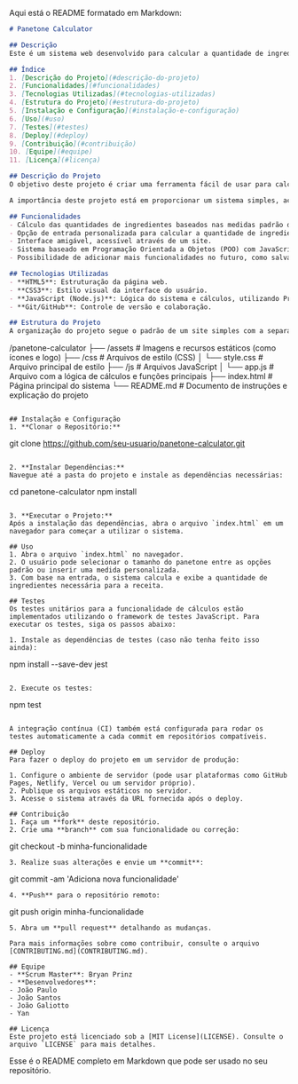 Aqui está o README formatado em Markdown:

```markdown
# Panetone Calculator

## Descrição
Este é um sistema web desenvolvido para calcular a quantidade de ingredientes necessária para a preparação de panetones. O programa utiliza medidas padrão de 180g, 440g e 700g, mas também permite que o usuário insira uma medida personalizada para calcular as quantidades de ingredientes necessárias. O sistema foi construído utilizando HTML, CSS e JavaScript (Node.js com Programação Orientada a Objetos - POO).

## Índice
1. [Descrição do Projeto](#descrição-do-projeto)
2. [Funcionalidades](#funcionalidades)
3. [Tecnologias Utilizadas](#tecnologias-utilizadas)
4. [Estrutura do Projeto](#estrutura-do-projeto)
5. [Instalação e Configuração](#instalação-e-configuração)
6. [Uso](#uso)
7. [Testes](#testes)
8. [Deploy](#deploy)
9. [Contribuição](#contribuição)
10. [Equipe](#equipe)
11. [Licença](#licença)

## Descrição do Projeto
O objetivo deste projeto é criar uma ferramenta fácil de usar para calcular a quantidade de ingredientes necessária para fazer panetones, levando em consideração diferentes tamanhos de panetones, além de permitir que o usuário insira suas próprias medidas personalizadas. A aplicação foi desenvolvida em formato de sistema web, facilitando o acesso em qualquer dispositivo com navegador.

A importância deste projeto está em proporcionar um sistema simples, acessível e preciso para quem deseja fazer panetones em casa ou até mesmo para empresas que produzem panetones em grande escala, economizando tempo e oferecendo uma ferramenta útil para o planejamento das quantidades necessárias.

## Funcionalidades
- Cálculo das quantidades de ingredientes baseados nas medidas padrão de 180g, 440g e 700g.
- Opção de entrada personalizada para calcular a quantidade de ingredientes de acordo com o peso desejado.
- Interface amigável, acessível através de um site.
- Sistema baseado em Programação Orientada a Objetos (POO) com JavaScript.
- Possibilidade de adicionar mais funcionalidades no futuro, como salvar os cálculos ou personalizar ainda mais as quantidades.

## Tecnologias Utilizadas
- **HTML5**: Estruturação da página web.
- **CSS3**: Estilo visual da interface do usuário.
- **JavaScript (Node.js)**: Lógica do sistema e cálculos, utilizando Programação Orientada a Objetos (POO).
- **Git/GitHub**: Controle de versão e colaboração.

## Estrutura do Projeto
A organização do projeto segue o padrão de um site simples com a separação das responsabilidades de cada tecnologia.

```
/panetone-calculator
├── /assets            # Imagens e recursos estáticos (como ícones e logo)
├── /css               # Arquivos de estilo (CSS)
│   └── style.css      # Arquivo principal de estilo
├── /js                # Arquivos JavaScript
│   └── app.js         # Arquivo com a lógica de cálculos e funções principais
├── index.html         # Página principal do sistema
└── README.md          # Documento de instruções e explicação do projeto
```

## Instalação e Configuração
1. **Clonar o Repositório:**
   ```
   git clone https://github.com/seu-usuario/panetone-calculator.git
   ```

2. **Instalar Dependências:**
   Navegue até a pasta do projeto e instale as dependências necessárias:
   ```
   cd panetone-calculator
   npm install
   ```

3. **Executar o Projeto:**
   Após a instalação das dependências, abra o arquivo `index.html` em um navegador para começar a utilizar o sistema.

## Uso
1. Abra o arquivo `index.html` no navegador.
2. O usuário pode selecionar o tamanho do panetone entre as opções padrão ou inserir uma medida personalizada.
3. Com base na entrada, o sistema calcula e exibe a quantidade de ingredientes necessária para a receita.

## Testes
Os testes unitários para a funcionalidade de cálculos estão implementados utilizando o framework de testes JavaScript. Para executar os testes, siga os passos abaixo:

1. Instale as dependências de testes (caso não tenha feito isso ainda):
   ```
   npm install --save-dev jest
   ```

2. Execute os testes:
   ```
   npm test
   ```

A integração contínua (CI) também está configurada para rodar os testes automaticamente a cada commit em repositórios compatíveis.

## Deploy
Para fazer o deploy do projeto em um servidor de produção:

1. Configure o ambiente de servidor (pode usar plataformas como GitHub Pages, Netlify, Vercel ou um servidor próprio).
2. Publique os arquivos estáticos no servidor.
3. Acesse o sistema através da URL fornecida após o deploy.

## Contribuição
1. Faça um **fork** deste repositório.
2. Crie uma **branch** com sua funcionalidade ou correção:
   ```
   git checkout -b minha-funcionalidade
   ```
3. Realize suas alterações e envie um **commit**:
   ```
   git commit -am 'Adiciona nova funcionalidade'
   ```
4. **Push** para o repositório remoto:
   ```
   git push origin minha-funcionalidade
   ```
5. Abra um **pull request** detalhando as mudanças.

Para mais informações sobre como contribuir, consulte o arquivo [CONTRIBUTING.md](CONTRIBUTING.md).

## Equipe
- **Scrum Master**: Bryan Prinz
- **Desenvolvedores**:
  - João Paulo
  - João Santos
  - João Galiotto
  - Yan

## Licença
Este projeto está licenciado sob a [MIT License](LICENSE). Consulte o arquivo `LICENSE` para mais detalhes.
```

Esse é o README completo em Markdown que pode ser usado no seu repositório.
